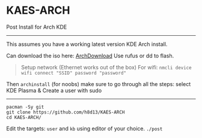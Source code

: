 # KAES-ARCH
Post Install for Arch KDE 

--- 

This assumes you have a working latest version KDE Arch install.

Can download the iso here: [ArchDownload](https://archlinux.org/download/)
Use rufus or dd to flash. 

> Setup network (Ethernet works out of the box)
> For wifi: `nmcli device wifi connect "SSID" password "password"`

Then `archinstall` (for noobs) make sure to go through all the steps: select KDE Plasma & Create a user with sudo

---

```
pacman -Sy git
git clone https://github.com/h8d13/KAES-ARCH
cd KAES-ARCH/
```
Edit the targets: `user` and `kb` using editor of your choice.
`./post`


